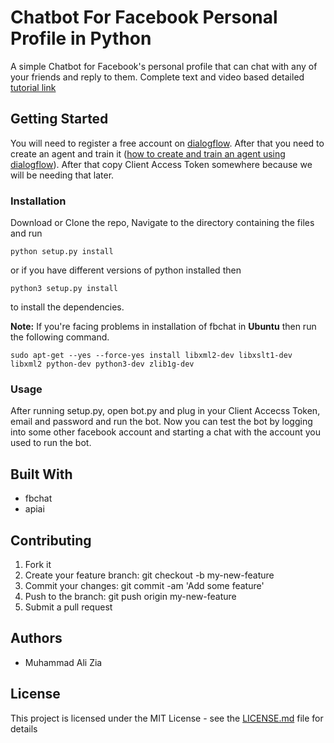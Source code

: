 # Chatbot For Facebook Personal Profile in Python

A simple Chatbot for Facebook's personal profile that can chat with any of your friends and reply to them. Complete text and video based detailed [tutorial link](http://www.letscodepro.com/chatbot-for-facebooks-personal-profile-using-python-dialogflow-p1/)

## Getting Started

You will need to register a free account on [dialogflow](https://dialogflow.com/). After that you need to create an agent and train it ([how to create and train an agent using dialogflow](http://www.letscodepro.com/chatbot-for-facebooks-personal-profile-using-python-dialogflow-p2/)). After that copy Client Access Token somewhere because we will be needing that later. 

### Installation

Download or Clone the repo, Navigate to the directory containing the files and run
```
python setup.py install
```
or if you have different versions of python installed then
```
python3 setup.py install 
```
to install the dependencies.

__Note:__ If you're facing problems in installation of fbchat in __Ubuntu__ then run the following command.
```
sudo apt-get --yes --force-yes install libxml2-dev libxslt1-dev libxml2 python-dev python3-dev zlib1g-dev
```

### Usage

After running setup.py, open bot.py and plug in your Client Accecss Token, email and password and run the bot. Now you can test the bot by logging into some other facebook account and starting a chat with the account you used to run the bot.


## Built With

+ fbchat
+ apiai

## Contributing

1. Fork it
2. Create your feature branch: git checkout -b my-new-feature
3. Commit your changes: git commit -am 'Add some feature'
4. Push to the branch: git push origin my-new-feature
5. Submit a pull request

## Authors

+ Muhammad Ali Zia

## License

This project is licensed under the MIT License - see the [LICENSE.md](https://github.com/the-javapocalypse/Chatbot-For-Facebook/blob/master/License.md) file for details
